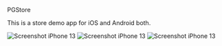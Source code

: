 PGStore

This is a store demo app for iOS and Android both.

![Screenshot iPhone 13]([https://github.com/PredictGroup/PGStore/images/Simulator%20Screen%20Shot%20-%20iPhone%2013%20-%202022-09-02%20at%2010.19.03.png])
![Screenshot iPhone 13]([https://github.com/PredictGroup/PGStore/images/Simulator%20Screen%20Shot%20-%20iPhone%2013%20-%202022-09-02%20at%2010.18.56.png])
![Screenshot iPhone 13]([https://github.com/PredictGroup/PGStore/images/Simulator%20Screen%20Shot%20-%20iPhone%2013%20-%202022-09-02%20at%2010.19.00.png])
